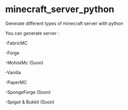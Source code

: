 # minecraft_server_python
Generate different types of minecraft server with python

You can generate server :

-FabricMC

-Forge

-MohistMc (Soon)

-Vanilla

-PaperMC

-SpongeForge (Soon)

-Spigot & Bukkit (Soon)
